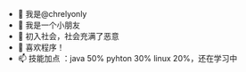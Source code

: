 - 👋 我是@chrelyonly
- 👀 我是一个小朋友
- 🌱 初入社会，社会充满了恶意
- 💞️ 喜欢程序！
- 📫 技能加点 ：java 50% pyhton 30% linux 20%，还在学习中 
<!---
chrelyonly/chrelyonly is a ✨ special ✨ repository because its `README.md` (this file) appears on your GitHub profile.
You can click the Preview link to take a look at your changes.
--->

